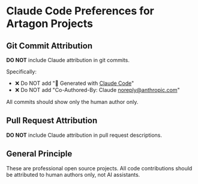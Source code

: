 # Claude Code Preferences for Artagon Projects

## Git Commit Attribution

**DO NOT** include Claude attribution in git commits.

Specifically:
- ❌ Do NOT add "🤖 Generated with [Claude Code](https://claude.com/claude-code)"
- ❌ Do NOT add "Co-Authored-By: Claude <noreply@anthropic.com>"

All commits should show only the human author only.

## Pull Request Attribution

**DO NOT** include Claude attribution in pull request descriptions.

## General Principle

These are professional open source projects. All code contributions should be attributed to human authors only, not AI assistants.
